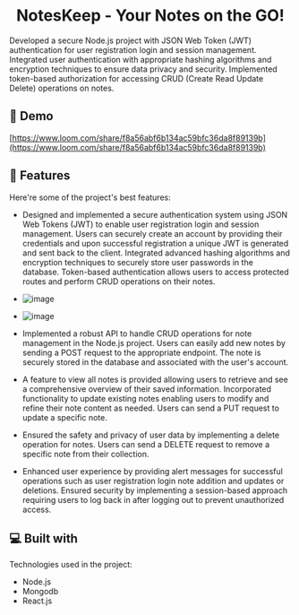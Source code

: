 <h1 align="center" id="title">NotesKeep - Your Notes on the GO!</h1>

<p id="description">Developed a secure Node.js project with JSON Web Token (JWT) authentication for user registration login and session management. Integrated user authentication with appropriate hashing algorithms and encryption techniques to ensure data privacy and security. Implemented token-based authorization for accessing CRUD (Create Read Update Delete) operations on notes.</p>

<h2>🚀 Demo</h2>

[https://www.loom.com/share/f8a56abf6b134ac59bfc36da8f89139b](https://www.loom.com/share/f8a56abf6b134ac59bfc36da8f89139b)

  
  
<h2>🧐 Features</h2>

Here're some of the project's best features:

*   Designed and implemented a secure authentication system using JSON Web Tokens (JWT) to enable user registration login and session management. Users can securely create an account by providing their credentials and upon successful registration a unique JWT is generated and sent back to the client. Integrated advanced hashing algorithms and encryption techniques to securely store user passwords in the database. Token-based authentication allows users to access protected routes and perform CRUD operations on their notes.
*   ![image](https://github.com/JassiSingh08/Noteskeep/assets/125473833/663dafa8-6d1d-42f7-b6db-96f2fab5c499)
*   ![image](https://github.com/JassiSingh08/Noteskeep/assets/125473833/65de6b48-62ed-4a46-809d-fdc0b121ba4b)

*   Implemented a robust API to handle CRUD operations for note management in the Node.js project. Users can easily add new notes by sending a POST request to the appropriate endpoint. The note is securely stored in the database and associated with the user's account.
*   A feature to view all notes is provided allowing users to retrieve and see a comprehensive overview of their saved information. Incorporated functionality to update existing notes enabling users to modify and refine their note content as needed. Users can send a PUT request to update a specific note.
*   Ensured the safety and privacy of user data by implementing a delete operation for notes. Users can send a DELETE request to remove a specific note from their collection.
*   Enhanced user experience by providing alert messages for successful operations such as user registration login note addition and updates or deletions. Ensured security by implementing a session-based approach requiring users to log back in after logging out to prevent unauthorized access.

  
  
<h2>💻 Built with</h2>

Technologies used in the project:

*   Node.js
*   Mongodb
*   React.js
